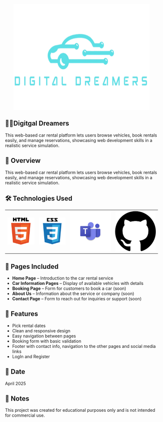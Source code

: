 <p align="center">
    <img src="IMG/digitaldreamers-removebg-preview.png" alt="Digital Dreamers logo" width="450" height="350">
</p> 

## 👨‍💻Digitgal Dreamers
This web-based car rental platform lets users browse vehicles, book rentals easily, and manage reservations, showcasing web development skills in a realistic service simulation.

## 📘 Overview
This web-based car rental platform lets users browse vehicles, book rentals easily, and manage reservations, showcasing web development skills in a realistic service simulation.

## 🛠️ Technologies Used
<table>
  <tr>
    <td><img src="IMG/htmlLogo.png" width="200"/></td>
    <td><img src="IMG/cssLogo.png" width="200"/></td>
    <td><img src="IMG/teamsLogo.png" width="300"></td>
    <td><img src="IMG/GitHub.png" width="300"></td>
  </tr>
</table>

## 📄 Pages Included
- **Home Page** – Introduction to the car rental service
- **Car Information Pages** – Display of available vehicles with details
- **Booking Page** – Form for customers to book a car  (soon)
- **About Us** – Information about the service or company  (soon)
- **Contact Page** – Form to reach out for inquiries or support  (soon)

## 🎯 Features
- Pick rental dates
- Clean and responsive design
- Easy navigation between pages
- Booking form with basic validation
- Footer with contact info, navigation to the other pages and social media links
- LogIn and Register

## 📅 Date
April 2025

## 📌 Notes
This project was created for educational purposes only and is not intended for commercial use.